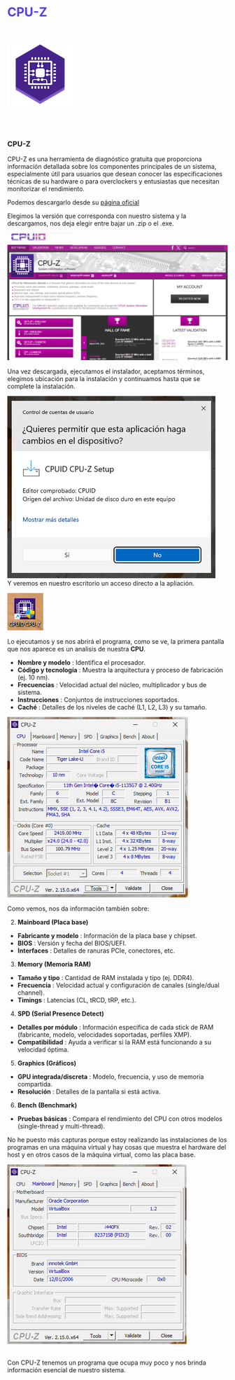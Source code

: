 # <font color="#5442e9">CPU-Z</font>

<br>

![](assets/20250405_192240_111.png)

<br><br>

<h3>CPU-Z</h3>

CPU-Z es una herramienta de diagnóstico gratuita que proporciona información detallada sobre los componentes principales de un sistema, especialmente útil para usuarios que desean conocer las especificaciones técnicas de su hardware o para overclockers y entusiastas que necesitan monitorizar el rendimiento.

Podemos descargarlo desde su [página oficial](https://www.cpuid.com/softwares/cpu-z.html)

Elegimos la versión que corresponda con nuestro sistema y la descargamos, nos deja elegir entre bajar un .zip o el .exe.

![](assets/20250405_192338_2.png)
<br>

Una vez descargada, ejecutamos el instalador, aceptamos términos, elegimos ubicación para la instalación y continuamos hasta que se complete la instalación.

![](assets/20250405_192730_3.png)
<br>
Y veremos en nuestro escritorio un acceso directo a la apliación.

![](assets/20250405_192752_4.png)
<br>

Lo ejecutamos y se nos abrirá el programa, como se ve, la primera pantalla que nos aparece es un analisis de nuestra **CPU**.

* **Nombre y modelo** : Identifica el procesador.
* **Código y tecnología** : Muestra la arquitectura y proceso de fabricación (ej. 10 nm).
* **Frecuencias** : Velocidad actual del núcleo, multiplicador y bus de sistema.
* **Instrucciones** : Conjuntos de instrucciones soportados.
* **Caché** : Detalles de los niveles de caché (L1, L2, L3) y su tamaño.

![](assets/20250405_192812_5.png)
<br>

Como vemos, nos da información también sobre:

2. **Mainboard (Placa base)**

* **Fabricante y modelo** : Información de la placa base y chipset.
* **BIOS** : Versión y fecha del BIOS/UEFI.
* **Interfaces** : Detalles de ranuras PCIe, conectores, etc.

3. **Memory (Memoria RAM)**

* **Tamaño y tipo** : Cantidad de RAM instalada y tipo (ej. DDR4).
* **Frecuencia** : Velocidad actual y configuración de canales (single/dual channel).
* **Timings** : Latencias (CL, tRCD, tRP, etc.).

4. **SPD (Serial Presence Detect)**

* **Detalles por módulo** : Información específica de cada stick de RAM (fabricante, modelo, velocidades soportadas, perfiles XMP).
* **Compatibilidad** : Ayuda a verificar si la RAM está funcionando a su velocidad óptima.

5. **Graphics (Gráficos)**

* **GPU integrada/discreta** : Modelo, frecuencia, y uso de memoria compartida.
* **Resolución** : Detalles de la pantalla si está activa.

6. **Bench (Benchmark)**

* **Pruebas básicas** : Compara el rendimiento del CPU con otros modelos (single-thread y multi-thread).

No he puesto más capturas porque estoy realizando las instalaciones de los programas en una máquina virtual y hay cosas que muestra el hardware del host y en otros casos de la máquina virtual, como las placa base.

![](assets/20250405_193440_6.png)
<br>
<br>

Con CPU-Z tenemos un programa que ocupa muy poco y nos brinda información esencial de nuestro sistema.

